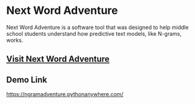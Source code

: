 # Next Word Adventure
Next Word Adventure is a software tool that was designed to help middle school students understand how predictive text models, like N-grams, works. 

## [Visit Next Word Adventure](https://ngramadventure.pythonanywhere.com/)
## Demo Link
https://ngramadventure.pythonanywhere.com/


